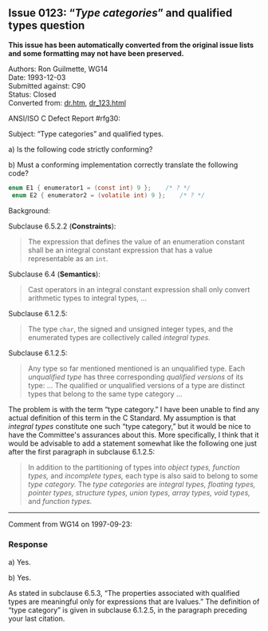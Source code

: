 ## Issue 0123: “*Type categories*” and qualified types question

**This issue has been automatically converted from the original issue lists and some formatting may not have been preserved.**

Authors: Ron Guilmette, WG14  
Date: 1993-12-03  
Submitted against: C90  
Status: Closed  
Converted from: [dr.htm](https://www.open-std.org/jtc1/sc22/wg14/www/docs/dr.htm), [dr_123.html](https://www.open-std.org/jtc1/sc22/wg14/www/docs/dr_123.html)

ANSI/ISO C Defect Report #rfg30:

Subject: “Type categories” and qualified types.

a) Is the following code strictly conforming?

b) Must a conforming implementation correctly translate the following code?

```c
enum E1 { enumerator1 = (const int) 9 };	/* ? */
 enum E2 { enumerator2 = (volatile int) 9 };	/* ? */
```

Background:

Subclause 6.5.2.2 (**Constraints**):

> The expression that defines the value of an enumeration constant shall be an
> integral constant expression that has a value representable as an `int`.

Subclause 6.4 (**Semantics**):

> Cast operators in an integral constant expression shall only convert arithmetic
> types to integral types, ...

Subclause 6.1.2.5:

> The type `char`, the signed and unsigned integer types, and the enumerated types
> are collectively called *integral types.*

Subclause 6.1.2.5:

> Any type so far mentioned mentioned is an unqualified type. Each *unqualified
> type* has three corresponding *qualified versions* of its type: ... The
> qualified or unqualified versions of a type are distinct types that belong to
> the same type category ...

The problem is with the term “type category.” I have been unable to find any
actual definition of this term in the C Standard. My assumption is that
*integral types* constitute one such “type category,” but it would be nice to
have the Committee's assurances about this. More specifically, I think that it
would be advisable to add a statement somewhat like the following one just after
the first paragraph in subclause 6.1.2.5:

> In addition to the partitioning of types into *object types, function types,*
> and *incomplete types,* each type is also said to belong to some *type
> category.* The *type categories* are *integral types, floating types, pointer
> types, structure types, union types, array types, void types,* and *function
> types.*

---

Comment from WG14 on 1997-09-23:

### Response

a) Yes.

b) Yes.

As stated in subclause 6.5.3, “The properties associated with qualified types
are meaningful only for expressions that are lvalues.” The definition of “type
category” is given in subclause 6.1.2.5, in the paragraph preceding your last
citation.
